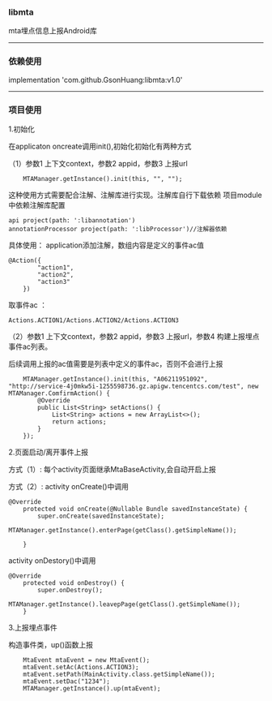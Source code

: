 ### libmta
mta埋点信息上报Android库

---


### 依赖使用
implementation 'com.github.GsonHuang:libmta:v1.0'

---


### 项目使用

1.初始化

在applicaton oncreate调用init(),初始化初始化有两种方式


（1）参数1 上下文context，参数2 appid，参数3 上报url
```
    MTAManager.getInstance().init(this, "", "");
```
这种使用方式需要配合注解、注解库进行实现。注解库自行下载依赖
项目module中依赖注解库配置
```
api project(path: ':libannotation')
annotationProcessor project(path: ':libProcessor')//注解器依赖
```
具体使用：
application添加注解，数组内容是定义的事件ac值
    
```
@Action({
        "action1",
        "action2",
        "action3"
    })
```


取事件ac ：
```
Actions.ACTION1/Actions.ACTION2/Actions.ACTION3
```


（2）参数1 上下文context，参数2 appid，参数3 上报url，参数4 构建上报埋点事件ac列表。

后续调用上报的ac值需要是列表中定义的事件ac，否则不会进行上报

```
    MTAManager.getInstance().init(this, "A06211951092", "http://service-4j0mkw5i-1255598736.gz.apigw.tencentcs.com/test", new MTAManager.ComfirmAction() {
        @Override
        public List<String> setActions() {
            List<String> actions = new ArrayList<>();
            return actions;
        }
    });
```


2.页面启动/离开事件上报

方式（1）:
每个activity页面继承MtaBaseActivity,会自动开启上报

方式（2）:
activity onCreate()中调用

```
@Override
    protected void onCreate(@Nullable Bundle savedInstanceState) {
        super.onCreate(savedInstanceState);
        MTAManager.getInstance().enterPage(getClass().getSimpleName());

    }
```


activity onDestory()中调用

```
@Override
    protected void onDestroy() {
        super.onDestroy();
        MTAManager.getInstance().leavepPage(getClass().getSimpleName());
    }
```


3.上报埋点事件

构造事件类，up()函数上报
    
```
    MtaEvent mtaEvent = new MtaEvent();
    mtaEvent.setAc(Actions.ACTION3);
    mtaEvent.setPath(MainActivity.class.getSimpleName());
    mtaEvent.setDac("1234");
    MTAManager.getInstance().up(mtaEvent);
```
